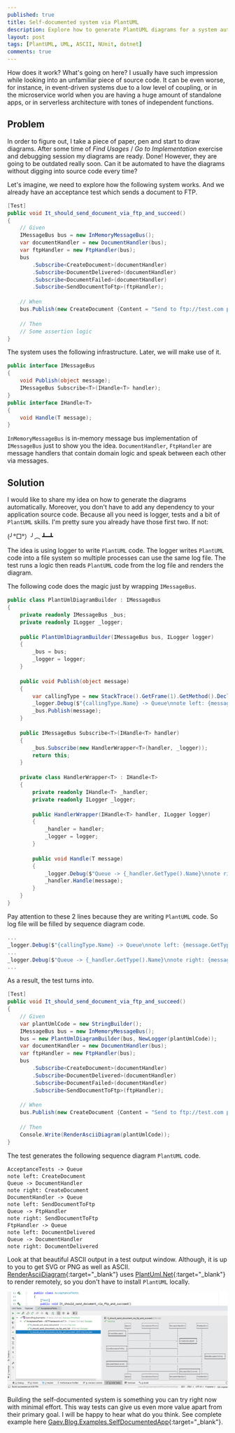 ```yaml
---
published: true
title: Self-documented system via PlantUML
description: Explore how to generate PlantUML diagrams for a system automatically per each use case
layout: post
tags: [PlantUML, UML, ASCII, NUnit, dotnet]
comments: true
---
```


How does it work? What's going on here? I usually have such impression while looking into an unfamiliar piece of source code. It can be even worse, for instance, in event-driven systems due to a low level of coupling, or in the microservice world when you are having a huge amount of standalone apps, or in serverless architecture with tones of independent functions.

## Problem

In order to figure out, I take a piece of paper, pen and start to draw diagrams. After some time of *Find Usages* / *Go to Implementation* exercise and debugging session my diagrams are ready. Done! However, they are going to be outdated really soon. Can it be automated to have the diagrams without digging into source code every time?

Let's imagine, we need to explore how the following system works. And we already have an acceptance test which sends a document to FTP.

```c#
[Test]
public void It_should_send_document_via_ftp_and_succeed()
{
    // Given
    IMessageBus bus = new InMemoryMessageBus();
    var documentHandler = new DocumentHandler(bus);
    var ftpHandler = new FtpHandler(bus);
    bus
        .Subscribe<CreateDocument>(documentHandler)
        .Subscribe<DocumentDelivered>(documentHandler)
        .Subscribe<DocumentFailed>(documentHandler)
        .Subscribe<SendDocumentToFtp>(ftpHandler);

    // When
    bus.Publish(new CreateDocument {Content = "Send to ftp://test.com please!"});

    // Then
    // Some assertion logic
}
```

The system uses the following infrastructure. Later, we will make use of it.

```c#
public interface IMessageBus
{
    void Publish(object message);
    IMessageBus Subscribe<T>(IHandle<T> handler);
}
public interface IHandle<T>
{
    void Handle(T message);
}
```

`InMemoryMessageBus` is in-memory message bus implementation of `IMessageBus` just to show you the idea. `DocumentHandler`, `FtpHandler` are message handlers that contain domain logic and speak between each other via messages.

## Solution

I would like to share my idea on how to generate the diagrams automatically. Moreover, you don't have to add any dependency to your application source code. Because all you need is logger, tests and a bit of `PlantUML` skills. I'm pretty sure you already have those first two. If not:

(╯°□°）╯︵ ┻━┻
 
The idea is using logger to write `PlantUML` code. The logger writes `PlantUML` code into a file system so multiple processes can use the same log file. The test runs a logic then reads `PlantUML` code from the log file and renders the diagram.

The following code does the magic just by wrapping `IMessageBus`.

```c#
public class PlantUmlDiagramBuilder : IMessageBus
{
    private readonly IMessageBus _bus;
    private readonly ILogger _logger;

    public PlantUmlDiagramBuilder(IMessageBus bus, ILogger logger)
    {
        _bus = bus;
        _logger = logger;
    }

    public void Publish(object message)
    {
        var callingType = new StackTrace().GetFrame(1).GetMethod().DeclaringType;
        _logger.Debug($"{callingType.Name} -> Queue\nnote left: {message.GetType().Name}");
        _bus.Publish(message);
    }

    public IMessageBus Subscribe<T>(IHandle<T> handler)
    {
        _bus.Subscribe(new HandlerWrapper<T>(handler, _logger));
        return this;
    }

    private class HandlerWrapper<T> : IHandle<T>
    {
        private readonly IHandle<T> _handler;
        private readonly ILogger _logger;

        public HandlerWrapper(IHandle<T> handler, ILogger logger)
        {
            _handler = handler;
            _logger = logger;
        }

        public void Handle(T message)
        {
            _logger.Debug($"Queue -> {_handler.GetType().Name}\nnote right: {message.GetType().Name}");
            _handler.Handle(message);
        }
    }
}
```

Pay attention to these 2 lines because they are writing `PlantUML` code. So log file will be filled by sequence diagram code.

```c#
...
_logger.Debug($"{callingType.Name} -> Queue\nnote left: {message.GetType().Name}");
...
_logger.Debug($"Queue -> {_handler.GetType().Name}\nnote right: {message.GetType().Name}");
...
```

As a result, the test turns into.

```c#
[Test]
public void It_should_send_document_via_ftp_and_succeed()
{
    // Given
    var plantUmlCode = new StringBuilder();
    IMessageBus bus = new InMemoryMessageBus();
    bus = new PlantUmlDiagramBuilder(bus, NewLogger(plantUmlCode));
    var documentHandler = new DocumentHandler(bus);
    var ftpHandler = new FtpHandler(bus);
    bus
        .Subscribe<CreateDocument>(documentHandler)
        .Subscribe<DocumentDelivered>(documentHandler)
        .Subscribe<DocumentFailed>(documentHandler)
        .Subscribe<SendDocumentToFtp>(ftpHandler);

    // When
    bus.Publish(new CreateDocument {Content = "Send to ftp://test.com please!"});

    // Then
    Console.Write(RenderAsciiDiagram(plantUmlCode));
}
```

The test generates the following sequence diagram `PlantUML` code.

```text
AcceptanceTests -> Queue
note left: CreateDocument
Queue -> DocumentHandler
note right: CreateDocument
DocumentHandler -> Queue
note left: SendDocumentToFtp
Queue -> FtpHandler
note right: SendDocumentToFtp
FtpHandler -> Queue
note left: DocumentDelivered
Queue -> DocumentHandler
note right: DocumentDelivered
```

Look at that beautiful ASCII output in a test output window. Although, it is up to you to get SVG or PNG as well as ASCII. [RenderAsciiDiagram](https://github.com/gaevoy/Gaev.Blog.Examples/blob/1.1.0/Gaev.Blog.Examples.SelfDocumentedApp/AcceptanceTests.cs#L89-L96){:target="_blank"} uses [PlantUml.Net](https://github.com/KevReed/PlantUml.Net){:target="_blank"} to render remotely, so you don't have to install `PlantUML` locally.

![alt text](/img/self-documented-app.png "Self documented app example")

Building the self-documented system is something you can try right now with minimal effort. This way tests can give us even more value apart from their primary goal. I will be happy to hear what do you think. See complete example here [Gaev.Blog.Examples.SelfDocumentedApp](https://github.com/gaevoy/Gaev.Blog.Examples/blob/1.1.0/Gaev.Blog.Examples.SelfDocumentedApp/){:target="_blank"}.
